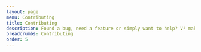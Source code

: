 ```yaml
---
layout: page
menu: Contributing
title: Contributing
description: Found a bug, need a feature or simply want to help? V² makes contributing as easy as possible by using GitHub Issues and GitHub Flow. Check out our Tutorials ...
breadcrumbs: Contributing
order: 5
---
```

